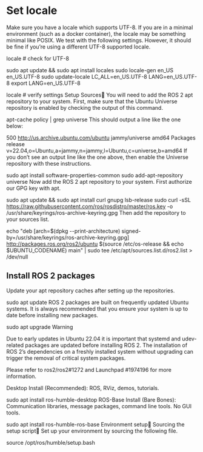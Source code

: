 # Set locale
Make sure you have a locale which supports UTF-8. If you are in a minimal environment (such as a docker container), the locale may be something minimal like POSIX. We test with the following settings. However, it should be fine if you’re using a different UTF-8 supported locale.

locale  # check for UTF-8

sudo apt update && sudo apt install locales
sudo locale-gen en_US en_US.UTF-8
sudo update-locale LC_ALL=en_US.UTF-8 LANG=en_US.UTF-8
export LANG=en_US.UTF-8

locale  # verify settings
Setup Sources
You will need to add the ROS 2 apt repository to your system. First, make sure that the Ubuntu Universe repository is enabled by checking the output of this command.

apt-cache policy | grep universe
This should output a line like the one below:

500 http://us.archive.ubuntu.com/ubuntu jammy/universe amd64 Packages
    release v=22.04,o=Ubuntu,a=jammy,n=jammy,l=Ubuntu,c=universe,b=amd64
If you don’t see an output line like the one above, then enable the Universe repository with these instructions.

sudo apt install software-properties-common
sudo add-apt-repository universe
Now add the ROS 2 apt repository to your system. First authorize our GPG key with apt.

sudo apt update && sudo apt install curl gnupg lsb-release
sudo curl -sSL https://raw.githubusercontent.com/ros/rosdistro/master/ros.key -o /usr/share/keyrings/ros-archive-keyring.gpg
Then add the repository to your sources list.

echo "deb [arch=$(dpkg --print-architecture) signed-by=/usr/share/keyrings/ros-archive-keyring.gpg] http://packages.ros.org/ros2/ubuntu $(source /etc/os-release && echo $UBUNTU_CODENAME) main" | sudo tee /etc/apt/sources.list.d/ros2.list > /dev/null
## Install ROS 2 packages
Update your apt repository caches after setting up the repositories.

sudo apt update
ROS 2 packages are built on frequently updated Ubuntu systems. It is always recommended that you ensure your system is up to date before installing new packages.

sudo apt upgrade
Warning

Due to early updates in Ubuntu 22.04 it is important that systemd and udev-related packages are updated before installing ROS 2. The installation of ROS 2’s dependencies on a freshly installed system without upgrading can trigger the removal of critical system packages.

Please refer to ros2/ros2#1272 and Launchpad #1974196 for more information.

Desktop Install (Recommended): ROS, RViz, demos, tutorials.

sudo apt install ros-humble-desktop
ROS-Base Install (Bare Bones): Communication libraries, message packages, command line tools. No GUI tools.

sudo apt install ros-humble-ros-base
Environment setup
Sourcing the setup script
Set up your environment by sourcing the following file.

source /opt/ros/humble/setup.bash 
